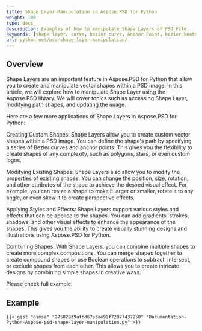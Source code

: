 ```yaml
---
title: Shape Layer Manipulation in Aspose.PSD for Python
weight: 100
type: docs
description: Examples of how to manipulate Shape Layers of PSD File
keywords: [shape layer, curve, bezier curve, Anchor Point, bezier knots, psd api, python, code sample]
url: python-net/psd-shape-layer-manipulation/
---
```


## **Overview**
Shape Layers are an important feature in Aspose.PSD for Python that allow you to create and manipulate vector shapes within a PSD image. In this article, we will explore how to manipulate Shape Layer using the Aspose.PSD library. We will cover topics such as accessing Shape Layer, modifying path shapes, and updating the image.

Here are a few more applications of Shape Layers in Aspose.PSD for Python:

Creating Custom Shapes: Shape Layers allow you to create custom vector shapes within a PSD image. You can define the shape's path by specifying a series of Bezier curves and anchor points. This gives you the flexibility to create shapes of any complexity, such as polygons, stars, or even custom logos.

Modifying Existing Shapes: Shape Layers also allow you to modify the properties of existing shapes. You can change the position, size, rotation, and other attributes of the shape to achieve the desired visual effect. For example, you can resize a shape to make it larger or smaller, rotate it to any angle, or even skew it to create perspective effects.

Applying Styles and Effects: Shape Layers support various styles and effects that can be applied to the shapes. You can add gradients, strokes, shadows, and other visual effects to enhance the appearance of the shapes. This gives you the ability to create visually stunning designs and illustrations using Aspose.PSD for Python.

Combining Shapes: With Shape Layers, you can combine multiple shapes to create more complex compositions. You can merge shapes together to create compound shapes or use Boolean operations to subtract, intersect, or exclude shapes from each other. This allows you to create intricate designs by combining simple shapes in creative ways.

Please check full example.

## **Example**
	{{< gist "dimsa" "27582839af6d67e3ae92f72877437250" "Documentation-Python-Aspose-psd-shape-layer-manipulation.py" >}}